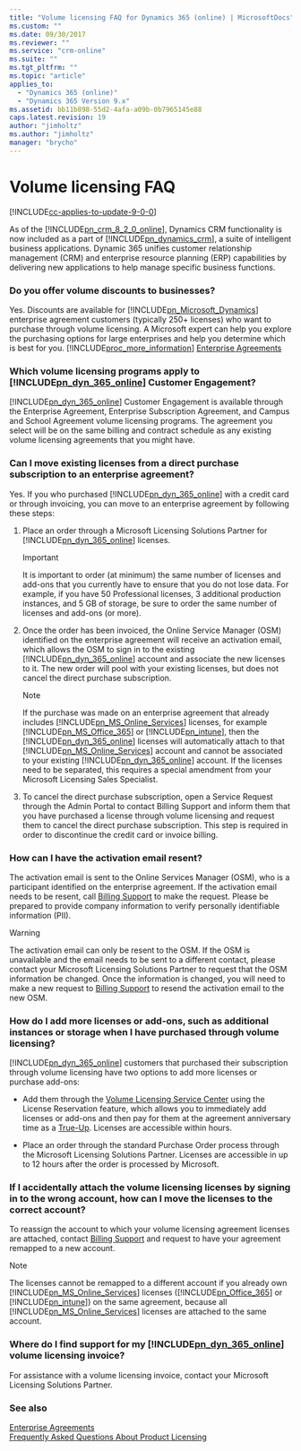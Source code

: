 ```yaml
---
title: "Volume licensing FAQ for Dynamics 365 (online) | MicrosoftDocs"
ms.custom: ""
ms.date: 09/30/2017
ms.reviewer: ""
ms.service: "crm-online"
ms.suite: ""
ms.tgt_pltfrm: ""
ms.topic: "article"
applies_to: 
  - "Dynamics 365 (online)"
  - "Dynamics 365 Version 9.x"
ms.assetid: bb11b898-55d2-4afa-a09b-0b7965145e88
caps.latest.revision: 19
author: "jimholtz"
ms.author: "jimholtz"
manager: "brycho"
---
```

# Volume licensing FAQ

[!INCLUDE[cc-applies-to-update-9-0-0](../includes/cc_applies_to_update_9_0_0.md)]

As of the [!INCLUDE[pn_crm_8_2_0_online](../includes/pn-crm-8-2-0-online.md)], Dynamics CRM functionality is now included as a part of [!INCLUDE[pn_dynamics_crm](../includes/pn-dynamics-crm.md)], a suite of intelligent business applications. Dynamic 365 unifies customer relationship management (CRM) and enterprise resource planning (ERP) capabilities by delivering new applications to help manage specific business functions.  
  
### Do you offer volume discounts to businesses?  
 Yes. Discounts are available for [!INCLUDE[pn_Microsoft_Dynamics](../includes/pn-microsoft-dynamics.md)] enterprise agreement customers (typically 250+ licenses) who want to purchase through volume licensing. A Microsoft expert can help you explore the purchasing options for large enterprises and help you determine which is best for you. [!INCLUDE[proc_more_information](../includes/proc-more-information.md)] [Enterprise Agreements](http://go.microsoft.com/fwlink/p/?LinkId=390598)  
  
### Which volume licensing programs apply to [!INCLUDE[pn_dyn_365_online](../includes/pn-crm-online.md)] Customer Engagement?  
 [!INCLUDE[pn_dyn_365_online](../includes/pn-crm-online.md)] Customer Engagement is available through the Enterprise Agreement, Enterprise Subscription Agreement, and Campus and School Agreement volume licensing programs. The agreement you select will be on the same billing and contract schedule as any existing volume licensing agreements that you might have.  
  
### Can I move existing licenses from a direct purchase subscription to an enterprise agreement?  
 Yes. If you who purchased [!INCLUDE[pn_dyn_365_online](../includes/pn-crm-online.md)] with a credit card or through invoicing, you can move to an enterprise agreement by following these steps:  
  
1.  Place an order through a Microsoft Licensing Solutions Partner for [!INCLUDE[pn_dyn_365_online](../includes/pn-crm-online.md)] licenses.  
  
    > [!IMPORTANT]
    >  It is important to order (at minimum) the same number of licenses and add-ons that you currently have to ensure that you do not lose data. For example, if you have 50 Professional licenses, 3 additional production instances, and 5 GB of storage, be sure to order the same number of licenses and add-ons (or more).  
  
2.  Once the order has been invoiced, the Online Service Manager (OSM) identified on the enterprise agreement will receive an activation email, which allows the OSM to sign in to the existing [!INCLUDE[pn_dyn_365_online](../includes/pn-crm-online.md)] account and associate the new licenses to it. The new order will pool with your existing licenses, but does not cancel the direct purchase subscription.  
  
    > [!NOTE]
    >  If the purchase was made on an enterprise agreement that already includes [!INCLUDE[pn_MS_Online_Services](../includes/pn-ms-online-services.md)] licenses, for example [!INCLUDE[pn_MS_Office_365](../includes/pn-ms-office-365.md)] or [!INCLUDE[pn_intune](../includes/pn-intune.md)], then the [!INCLUDE[pn_dyn_365_online](../includes/pn-crm-online.md)] licenses will automatically attach to that [!INCLUDE[pn_MS_Online_Services](../includes/pn-ms-online-services.md)] account and cannot be associated to your existing [!INCLUDE[pn_dyn_365_online](../includes/pn-crm-online.md)] account. If the licenses need to be separated, this requires a special amendment from your Microsoft Licensing Sales Specialist.  
  
3.  To cancel the direct purchase subscription, open a Service Request through the Admin Portal to contact Billing Support and inform them that you have purchased a license through volume licensing and request them to cancel the direct purchase subscription. This step is required in order to discontinue the credit card or invoice billing.  
  
### How can I have the activation email resent?  
 The activation email is sent to the Online Services Manager (OSM), who is a participant identified on the enterprise agreement. If the activation email needs to be resent, call [Billing Support](billing-support.md) to make the request. Please be prepared to provide company information to verify personally identifiable information (PII).  
  
> [!WARNING]
>  The activation email can only be resent to the OSM. If the OSM is unavailable and the email needs to be sent to a different contact, please contact your Microsoft Licensing Solutions Partner to request that the OSM information be changed. Once the information is changed, you will need to make a new request to [Billing Support](billing-support.md) to resend the activation email to the new OSM.  
  
### How do I add more licenses or add-ons, such as additional instances or storage when I have purchased through volume licensing?  
 [!INCLUDE[pn_dyn_365_online](../includes/pn-crm-online.md)] customers that purchased their subscription through volume licensing have two options to add more licenses or purchase add-ons:  
  
-   Add them through the [Volume Licensing Service Center](http://go.microsoft.com/fwlink/p/?LinkId=390612) using the License Reservation feature, which allows you to immediately add licenses or add-ons and then pay for them at the agreement anniversary time as a [True-Up](http://go.microsoft.com/fwlink/p/?LinkId=390598). Licenses are accessible within hours.  
  
-   Place an order through the standard Purchase Order process through the Microsoft Licensing Solutions Partner. Licenses are accessible in up to 12 hours after the order is processed by Microsoft.  
  
### If I accidentally attach the volume licensing licenses by signing in to the wrong account, how can I move the licenses to the correct account?  
 To reassign the account to which your volume licensing agreement licenses are attached, contact [Billing Support](billing-support.md) and request to have your agreement remapped to a new account.  
  
> [!NOTE]
>  The licenses cannot be remapped to a different account if you already own [!INCLUDE[pn_MS_Online_Services](../includes/pn-ms-online-services.md)] licenses ([!INCLUDE[pn_Office_365](../includes/pn-office-365.md)] or [!INCLUDE[pn_intune](../includes/pn-intune.md)]) on the same agreement, because all [!INCLUDE[pn_MS_Online_Services](../includes/pn-ms-online-services.md)] licenses are attached to the same account.  
  
### Where do I find support for my [!INCLUDE[pn_dyn_365_online](../includes/pn-crm-online.md)] volume licensing invoice?  
 For assistance with a volume licensing invoice, contact your Microsoft Licensing Solutions Partner.  
  
### See also  
 [Enterprise Agreements](http://go.microsoft.com/fwlink/p/?LinkId=390598)   
 [Frequently Asked Questions About Product Licensing](http://go.microsoft.com/fwlink/p/?LinkId=390610)
